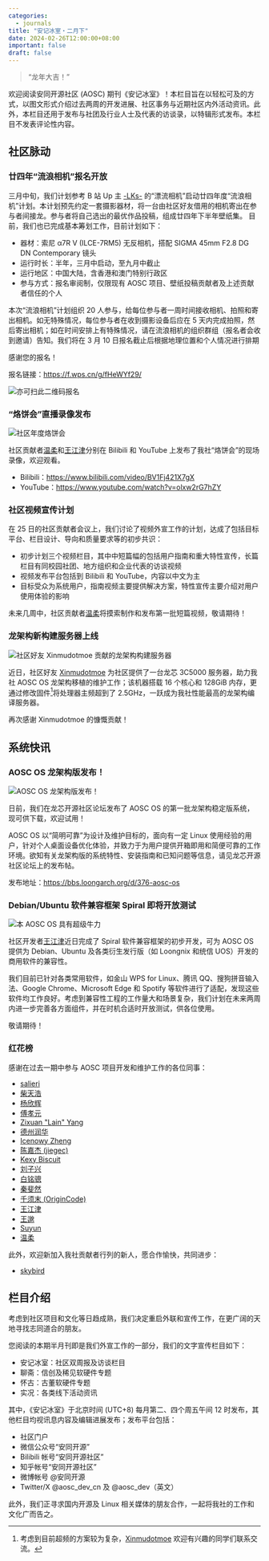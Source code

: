 ```yaml
---
categories:
  - journals
title: "安记冰室・二月下"
date: 2024-02-26T12:00:00+08:00
important: false
draft: false
---
```

> “龙年大吉！”

欢迎阅读安同开源社区 (AOSC) 期刊《安记冰室》！本栏目旨在以轻松可及的方式，以图文形式介绍过去两周的开发进展、社区事务与近期社区内外活动资讯。此外，本栏目还用于发布与社团及行业人士及代表的访谈录，以特辑形式发布。本栏目不发表评论性内容。

社区脉动
--------

### 廿四年“流浪相机”报名开放

三月中旬，我们计划参考 B 站 Up 主 [-LKs-](https://space.bilibili.com/125526/) 的“漂流相机”启动廿四年度“流浪相机”计划。本计划预先约定一套摄影器材，将一台由社区好友借用的相机寄出在参与者间接龙。参与者将自己选出的最优作品投稿，组成廿四年下半年壁纸集。
目前，我们也已完成基本筹划工作，目前计划如下：

- 器材：索尼 α7R V (ILCE-7RM5) 无反相机，搭配 SIGMA 45mm F2.8 DG DN Contemporary 镜头
- 运行时长：半年，三月中启动，至九月中截止
- 运行地区：中国大陆，含香港和澳门特别行政区
- 参与方式：报名审阅制，仅限现有 AOSC 项目、壁纸投稿贡献者及上述贡献者信任的个人

本次“流浪相机”计划组织 20 人参与，给每位参与者一周时间接收相机、拍照和寄出相机。如无特殊情况，每位参与者在收到摄影设备后应在 5 天内完成拍照，然后寄出相机；如在时间安排上有特殊情况，请在流浪相机的组织群组（报名者会收到邀请）告知。我们将在 3 月 10 日报名截止后根据地理位置和个人情况进行排期

感谢您的报名！

报名链接：https://f.wps.cn/g/fHeWYf29/

![亦可扫此二维码报名](/assets/coffee-break/20240226/imgs/roaming-camera-signup.png)

### “烙饼会”直播录像发布

![社区年度烙饼会](/assets/coffee-break/20240226/imgs/aosc-springcon-2024.png)

社区贡献者[温柔](https://github.com/xunpod)和[王江津](https://github.com/RedL0tus)分别在 Bilibili 和 YouTube 上发布了我社“烙饼会”的现场录像，欢迎观看。

- Bilibili：https://www.bilibili.com/video/BV1Fj421X7gX
- YouTube：https://www.youtube.com/watch?v=olxw2rG7hZY

### 社区视频宣传计划

在 25 日的社区贡献者会议上，我们讨论了视频外宣工作的计划，达成了包括目标平台、栏目设计、导向和质量要求等的初步共识：

- 初步计划三个视频栏目，其中中短篇幅的包括用户指南和重大特性宣传，长篇栏目有同校园社团、地方组织和企业代表的访谈视频
- 视频发布平台包括到 Bilibili 和 YouTube，内容以中文为主
- 目标受众为系统用户，指南视频主要提供解决方案，特性宣传主要介绍对用户使用体验的影响

未来几周中，社区贡献者[温柔](https://github.com/xunpod)将摸索制作和发布第一批短篇视频，敬请期待！

### 龙架构新构建服务器上线

![社区好友 Xinmudotmoe 贡献的龙架构构建服务器](/assets/coffee-break/20240226/imgs/loongarch64-server-dragonfly.png)

近日，社区好友 [Xinmudotmoe](http://t.me/xm_moe) 为社区提供了一台龙芯 3C5000 服务器，助力我社 AOSC OS 龙架构移植的维护工作；该机器搭载 16 个核心和 128GiB 内存，更通过修改固件[^1]将处理器主频超到了 2.5GHz，一跃成为我社性能最高的龙架构编译服务器。

再次感谢 Xinmudotmoe 的慷慨贡献！

[^1]: 考虑到目前超频的方案较为复杂，[Xinmudotmoe](http://t.me/xm_moe) 欢迎有兴趣的同学们联系交流。

系统快讯
--------

### AOSC OS 龙架构版发布！

![AOSC OS 龙架构版发布！](/assets/coffee-break/20240226/imgs/aosc-os-loongarch64.png)

日前，我们在龙芯开源社区论坛发布了 AOSC OS 的第一批龙架构稳定版系统，现可供下载，欢迎试用！

AOSC OS 以“简明可靠”为设计及维护目标的，面向有一定 Linux 使用经验的用户，针对个人桌面设备优化体验，并致力于为用户提供开箱即用和简便可靠的工作环境。欲知有关龙架构版的系统特性、安装指南和已知问题等信息，请见龙芯开源社区论坛上的发布帖。

发布地址：https://bbs.loongarch.org/d/376-aosc-os

### Debian/Ubuntu 软件兼容框架 Spiral 即将开放测试

![本 AOSC OS 具有超级牛力](/assets/coffee-break/20240226/imgs/spiral-cow-power.png)

社区开发者[王江津](https://github.com/RedL0tus)近日完成了 Spiral 软件兼容框架的初步开发，可为 AOSC OS 提供为 Debian、Ubuntu 及各类衍生发行版（如 Loongnix 和统信 UOS）开发的商用软件的兼容性。

我们目前已针对各类常用软件，如金山 WPS for Linux、腾讯 QQ、搜狗拼音输入法、Google Chrome、Microsoft Edge 和 Spotify 等软件进行了适配，发现这些软件均工作良好。考虑到兼容性工程的工作量大和场景复杂，我们计划在未来两周内进一步完善各方面组件，并在时机合适时开放测试，供各位使用。

敬请期待！

### 红花榜

感谢在过去一期中参与 AOSC 项目开发和维护工作的各位同事：

- [salieri](https://github.com/BC204)
- [柴天浩](https://github.com/cthbleachbit)
- [杨欣辉](https://github.com/Cyanoxygen)
- [傅孝元](https://github.com/eatradish)
- [Zixuan "Lain" Yang](https://github.com/Fearyncess)
- [德州润华](https://github.com/HouLiXieBuRou)
- [Icenowy Zheng](https://github.com/Icenowy)
- [陈嘉杰 (jiegec)](https://github.com/jiegec)
- [Kexy Biscuit](https://github.com/KexyBiscuit)
- [刘子兴](https://github.com/liushuyu)
- [白铭骢](https://github.com/MingcongBai)
- [秦斐然](https://github.com/Nyovelt)
- [千须末 (OriginCode)](https://github.com/OriginCode)
- [王江津](https://github.com/RedL0tus)
- [王邈](https://github.com/shankerwangmiao)
- [Suyun](https://github.com/Suyun114)
- [温柔](https://github.com/xunpod)

此外，欢迎新加入我社贡献者行列的新人，愿合作愉快，共同进步：

- [skybird](https://github.com/SkyBird233)



栏目介绍
--------

考虑到社区项目和文化等日趋成熟，我们决定重启外联和宣传工作，在更广阔的天地寻找志同道合的朋友。

您阅读的本期半月刊即是我们外宣工作的一部分，我们的文字宣传栏目如下：

- 安记冰室：社区双周报及访谈栏目
- 聊斋：信创及稀见软硬件专题
- 怀古：古董软硬件专题
- 实况：各类线下活动资讯

其中，《安记冰室》于北京时间 (UTC+8) 每月第二、四个周五午间 12 时发布，其他栏目均视讯息内容及编辑进展发布；发布平台包括：

- 社区门户
- 微信公众号“安同开源”
- Bilibili 帐号“安同开源社区”
- 知乎帐号“安同开源社区”
- 微博帐号 @安同开源
- Twitter/X @aosc_dev_cn 及 @aosc_dev（英文）

此外，我们正寻求国内开源及 Linux 相关媒体的朋友合作，一起将我社的工作和文化广而告之。
